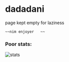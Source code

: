 # dadadani

page kept empty for laziness


	~~nim enjoyer	~~

### Poor stats:
![stats](https://github-readme-stats.vercel.app/api?username=dadadani&show_icons=true&theme=radical)
